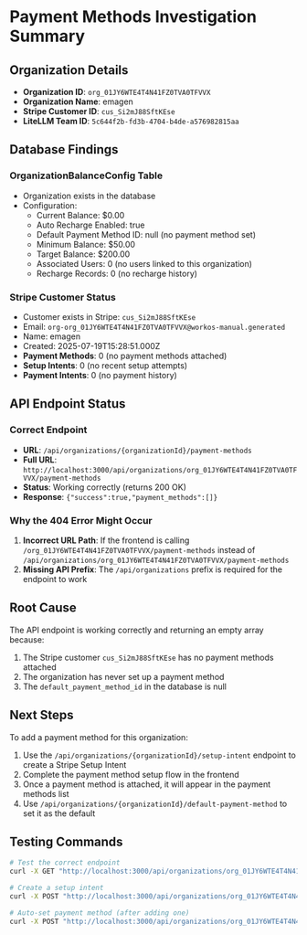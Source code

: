 # Payment Methods Investigation Summary

## Organization Details
- **Organization ID**: `org_01JY6WTE4T4N41FZ0TVA0TFVVX`
- **Organization Name**: emagen
- **Stripe Customer ID**: `cus_Si2mJ88SftKEse`
- **LiteLLM Team ID**: `5c644f2b-fd3b-4704-b4de-a576982815aa`

## Database Findings

### OrganizationBalanceConfig Table
- Organization exists in the database
- Configuration:
  - Current Balance: $0.00
  - Auto Recharge Enabled: true
  - Default Payment Method ID: null (no payment method set)
  - Minimum Balance: $50.00
  - Target Balance: $200.00
  - Associated Users: 0 (no users linked to this organization)
  - Recharge Records: 0 (no recharge history)

### Stripe Customer Status
- Customer exists in Stripe: `cus_Si2mJ88SftKEse`
- Email: `org-org_01JY6WTE4T4N41FZ0TVA0TFVVX@workos-manual.generated`
- Name: emagen
- Created: 2025-07-19T15:28:51.000Z
- **Payment Methods**: 0 (no payment methods attached)
- **Setup Intents**: 0 (no recent setup attempts)
- **Payment Intents**: 0 (no payment history)

## API Endpoint Status

### Correct Endpoint
- **URL**: `/api/organizations/{organizationId}/payment-methods`
- **Full URL**: `http://localhost:3000/api/organizations/org_01JY6WTE4T4N41FZ0TVA0TFVVX/payment-methods`
- **Status**: Working correctly (returns 200 OK)
- **Response**: `{"success":true,"payment_methods":[]}`

### Why the 404 Error Might Occur
1. **Incorrect URL Path**: If the frontend is calling `/org_01JY6WTE4T4N41FZ0TVA0TFVVX/payment-methods` instead of `/api/organizations/org_01JY6WTE4T4N41FZ0TVA0TFVVX/payment-methods`
2. **Missing API Prefix**: The `/api/organizations` prefix is required for the endpoint to work

## Root Cause
The API endpoint is working correctly and returning an empty array because:
1. The Stripe customer `cus_Si2mJ88SftKEse` has no payment methods attached
2. The organization has never set up a payment method
3. The `default_payment_method_id` in the database is null

## Next Steps
To add a payment method for this organization:
1. Use the `/api/organizations/{organizationId}/setup-intent` endpoint to create a Stripe Setup Intent
2. Complete the payment method setup flow in the frontend
3. Once a payment method is attached, it will appear in the payment methods list
4. Use `/api/organizations/{organizationId}/default-payment-method` to set it as the default

## Testing Commands
```bash
# Test the correct endpoint
curl -X GET "http://localhost:3000/api/organizations/org_01JY6WTE4T4N41FZ0TVA0TFVVX/payment-methods" -H "Content-Type: application/json"

# Create a setup intent
curl -X POST "http://localhost:3000/api/organizations/org_01JY6WTE4T4N41FZ0TVA0TFVVX/setup-intent" -H "Content-Type: application/json"

# Auto-set payment method (after adding one)
curl -X POST "http://localhost:3000/api/organizations/org_01JY6WTE4T4N41FZ0TVA0TFVVX/auto-set-payment-method" -H "Content-Type: application/json"
```